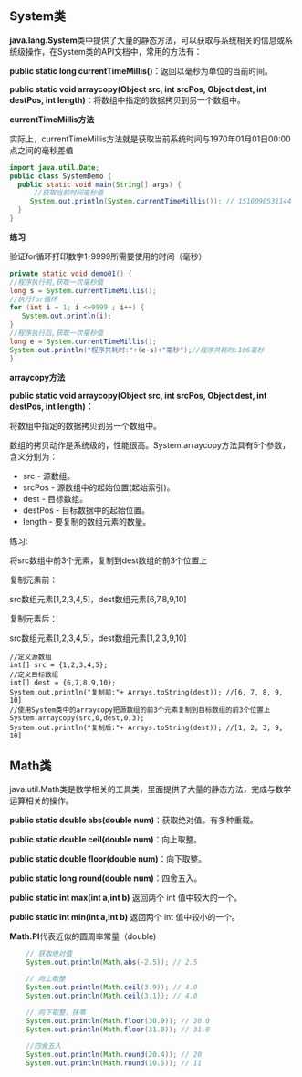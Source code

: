 ## **System类**

**java.lang.System**类中提供了大量的静态方法，可以获取与系统相关的信息或系统级操作，在System类的API文档中，常用的方法有：

**public static long currentTimeMillis()**：返回以毫秒为单位的当前时间。

**public static void arraycopy(Object src, int srcPos, Object dest, int destPos, int length)**：将数组中指定的数据拷贝到另一个数组中。

 

**currentTimeMillis方法**

实际上，currentTimeMillis方法就是获取当前系统时间与1970年01月01日00:00点之间的毫秒差值

```java
import java.util.Date;
public class SystemDemo {
  public static void main(String[] args) {
      //获取当前时间毫秒值
     System.out.println(System.currentTimeMillis()); // 1516090531144
  }
}
```

 

**练习**

验证for循环打印数字1-9999所需要使用的时间（毫秒）

```java
private static void demo01() {
//程序执行前,获取一次毫秒值
long s = System.currentTimeMillis();
//执行for循环
for (int i = 1; i <=9999 ; i++) {
   System.out.println(i);
}
//程序执行后,获取一次毫秒值
long e = System.currentTimeMillis();
System.out.println("程序共耗时:"+(e-s)+"毫秒");//程序共耗时:106毫秒
}
```



**arraycopy方法**

**public static void arraycopy(Object src, int srcPos, Object dest, int destPos, int length)：**

将数组中指定的数据拷贝到另一个数组中。

数组的拷贝动作是系统级的，性能很高。System.arraycopy方法具有5个参数，含义分别为：

- src - 源数组。
- srcPos - 源数组中的起始位置(起始索引)。
- dest - 目标数组。
- destPos - 目标数据中的起始位置。
- length - 要复制的数组元素的数量。

 

练习:

将src数组中前3个元素，复制到dest数组的前3个位置上

复制元素前：

src数组元素[1,2,3,4,5]，dest数组元素[6,7,8,9,10]

复制元素后：

src数组元素[1,2,3,4,5]，dest数组元素[1,2,3,9,10]

```
//定义源数组
int[] src = {1,2,3,4,5};
//定义目标数组
int[] dest = {6,7,8,9,10};
System.out.println("复制前:"+ Arrays.toString(dest)); //[6, 7, 8, 9, 10]
//使用System类中的arraycopy把源数组的前3个元素复制到目标数组的前3个位置上
System.arraycopy(src,0,dest,0,3);
System.out.println("复制后:"+ Arrays.toString(dest)); //[1, 2, 3, 9, 10]
```

 

 

## **Math类**

java.util.Math类是数学相关的工具类，里面提供了大量的静态方法，完成与数学运算相关的操作。

**public static double abs(double num)**：获取绝对值。有多种重载。

**public static double ceil(double num)**：向上取整。

**public static double floor(double num)**：向下取整。

**public static** **long** **round(double num)**：四舍五入。

**public static int max(int a,int b)** 返回两个 int 值中较大的一个。

**public static int min(int a,int b)** 返回两个 int 值中较小的一个。

**Math.PI**代表近似的圆周率常量（double)

 

```java
    // 获取绝对值
    System.out.println(Math.abs(-2.5)); // 2.5

    // 向上取整
    System.out.println(Math.ceil(3.9)); // 4.0
    System.out.println(Math.ceil(3.1)); // 4.0

    // 向下取整，抹零
    System.out.println(Math.floor(30.9)); // 30.0
    System.out.println(Math.floor(31.0)); // 31.0
    
    //四舍五入
    System.out.println(Math.round(20.4)); // 20
    System.out.println(Math.round(10.5)); // 11
```

 

 

 

 

 

 